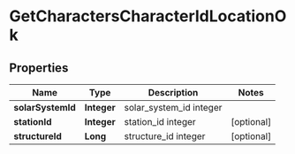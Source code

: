 
# GetCharactersCharacterIdLocationOk

## Properties
Name | Type | Description | Notes
------------ | ------------- | ------------- | -------------
**solarSystemId** | **Integer** | solar_system_id integer | 
**stationId** | **Integer** | station_id integer |  [optional]
**structureId** | **Long** | structure_id integer |  [optional]



